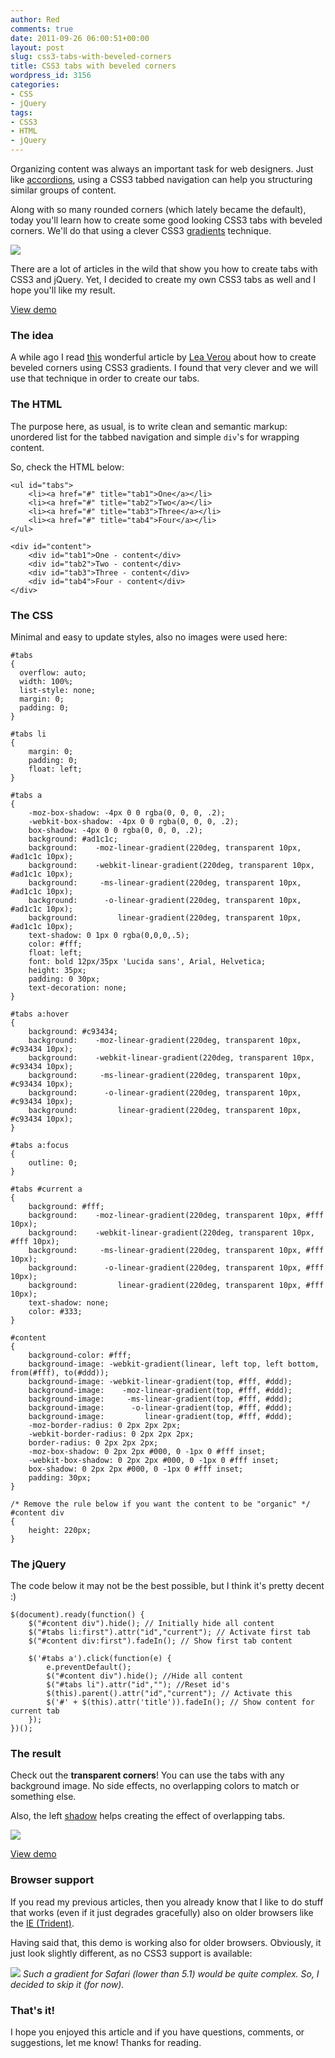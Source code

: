 ```yaml
---
author: Red
comments: true
date: 2011-09-26 06:00:51+00:00
layout: post
slug: css3-tabs-with-beveled-corners
title: CSS3 tabs with beveled corners
wordpress_id: 3156
categories:
- CSS
- jQuery
tags:
- CSS3
- HTML
- jQuery
---
```


Organizing content was always an important task for web designers. Just like [accordions](/css3-accordion), using a CSS3 tabbed navigation can help you structuring similar groups of content.

Along with so many rounded corners (which lately became the default), today you'll learn how to create some good looking CSS3 tabs with beveled corners. We'll do that using a clever CSS3 [gradients](/css-gradients-quick-tutorial) technique.

![](http://www.red-team-design.com/wp-content/uploads/2011/09/css3-jquery-tabs.png)

<!-- more -->

There are a lot of articles in the wild that show you how to create tabs with CSS3 and jQuery. Yet, I decided to create my own CSS3 tabs as well and I hope you'll like my result.




[View demo](/wp-content/uploads/2011/09/css3-tabs-with-beveled-corners-demo.html)






### The idea


A while ago I read [this](http://leaverou.me/2011/03/beveled-corners-negative-border-radius-with-css3-gradients/) wonderful article by [Lea Verou](http://leaverou.me/) about how to create beveled corners using CSS3 gradients. I found that very clever and we will use that technique in order to create our tabs.



### The HTML


The purpose here, as usual, is to write clean and semantic markup: unordered list for the tabbed navigation and simple `div`'s for wrapping content. 

So, check the HTML below:


    
    
    <ul id="tabs">
        <li><a href="#" title="tab1">One</a></li>
        <li><a href="#" title="tab2">Two</a></li>
        <li><a href="#" title="tab3">Three</a></li>
        <li><a href="#" title="tab4">Four</a></li>    
    </ul>
    
    <div id="content"> 
        <div id="tab1">One - content</div>
        <div id="tab2">Two - content</div>
        <div id="tab3">Three - content</div>
        <div id="tab4">Four - content</div>
    </div>
    





### The CSS


Minimal and easy to update styles, also no images were used here:

    
    
    #tabs
    {
      overflow: auto;
      width: 100%;
      list-style: none;
      margin: 0;
      padding: 0;
    }
    
    #tabs li
    {
        margin: 0;
        padding: 0;
        float: left;
    }
    
    #tabs a
    {
        -moz-box-shadow: -4px 0 0 rgba(0, 0, 0, .2);
        -webkit-box-shadow: -4px 0 0 rgba(0, 0, 0, .2);
        box-shadow: -4px 0 0 rgba(0, 0, 0, .2);
        background: #ad1c1c;
        background:    -moz-linear-gradient(220deg, transparent 10px, #ad1c1c 10px);
        background:    -webkit-linear-gradient(220deg, transparent 10px, #ad1c1c 10px);     
        background:     -ms-linear-gradient(220deg, transparent 10px, #ad1c1c 10px); 
        background:      -o-linear-gradient(220deg, transparent 10px, #ad1c1c 10px); 
        background:         linear-gradient(220deg, transparent 10px, #ad1c1c 10px);
        text-shadow: 0 1px 0 rgba(0,0,0,.5);
        color: #fff;
        float: left;
        font: bold 12px/35px 'Lucida sans', Arial, Helvetica;
        height: 35px;
        padding: 0 30px;
        text-decoration: none;
    }
    
    #tabs a:hover
    {
        background: #c93434;
        background:    -moz-linear-gradient(220deg, transparent 10px, #c93434 10px);
        background:    -webkit-linear-gradient(220deg, transparent 10px, #c93434 10px);     
        background:     -ms-linear-gradient(220deg, transparent 10px, #c93434 10px); 
        background:      -o-linear-gradient(220deg, transparent 10px, #c93434 10px); 
        background:         linear-gradient(220deg, transparent 10px, #c93434 10px);     
    }
    
    #tabs a:focus
    {
        outline: 0;
    }
    
    #tabs #current a
    {
        background: #fff;
        background:    -moz-linear-gradient(220deg, transparent 10px, #fff 10px);
        background:    -webkit-linear-gradient(220deg, transparent 10px, #fff 10px);     
        background:     -ms-linear-gradient(220deg, transparent 10px, #fff 10px); 
        background:      -o-linear-gradient(220deg, transparent 10px, #fff 10px); 
        background:         linear-gradient(220deg, transparent 10px, #fff 10px);
        text-shadow: none;    
        color: #333;
    }
    
    #content
    {
        background-color: #fff;
        background-image: -webkit-gradient(linear, left top, left bottom, from(#fff), to(#ddd));
        background-image: -webkit-linear-gradient(top, #fff, #ddd); 
        background-image:    -moz-linear-gradient(top, #fff, #ddd); 
        background-image:     -ms-linear-gradient(top, #fff, #ddd); 
        background-image:      -o-linear-gradient(top, #fff, #ddd); 
        background-image:         linear-gradient(top, #fff, #ddd);
        -moz-border-radius: 0 2px 2px 2px;
        -webkit-border-radius: 0 2px 2px 2px;
        border-radius: 0 2px 2px 2px;
        -moz-box-shadow: 0 2px 2px #000, 0 -1px 0 #fff inset;
        -webkit-box-shadow: 0 2px 2px #000, 0 -1px 0 #fff inset;
        box-shadow: 0 2px 2px #000, 0 -1px 0 #fff inset;
        padding: 30px;
    }
    
    /* Remove the rule below if you want the content to be "organic" */
    #content div
    {
        height: 220px; 
    }
    
    





### The jQuery


The code below it may not be the best possible, but I think it's pretty decent :)

    
    
    $(document).ready(function() {
    	$("#content div").hide(); // Initially hide all content
    	$("#tabs li:first").attr("id","current"); // Activate first tab
    	$("#content div:first").fadeIn(); // Show first tab content
        
        $('#tabs a').click(function(e) {
            e.preventDefault();        
            $("#content div").hide(); //Hide all content
            $("#tabs li").attr("id",""); //Reset id's
            $(this).parent().attr("id","current"); // Activate this
            $('#' + $(this).attr('title')).fadeIn(); // Show content for current tab
        });
    })();
    





### The result


Check out the **transparent corners**! You can use the tabs with any background image. No side effects, no overlapping colors to match or something else.

Also, the left [shadow](/how-to-create-slick-effects-with-css3-box-shadow) helps creating the effect of overlapping tabs.

[![](http://www.red-team-design.com/wp-content/uploads/2011/09/css3-jquery-tabs-result.png)](/wp-content/uploads/2011/09/css3-tabs-with-beveled-corners-demo.html)




[View demo](/wp-content/uploads/2011/09/css3-tabs-with-beveled-corners-demo.html)






### Browser support


If you read my previous articles, then you already know that I like to do stuff that works (even if it just degrades gracefully) also on older browsers like the [IE (Trident)](http://www.red-team-design.com/how-to-solve-common-ie-bugs).

Having said that, this demo is working also for older browsers. Obviously, it just look slightly different, as no CSS3 support is available:

![](http://www.red-team-design.com/wp-content/uploads/2011/09/css3-jquery-tabs-browser-support.png)
_Such a gradient for Safari (lower than 5.1) would be quite complex. So, I decided to skip it (for now)._



### That's it!


I hope you enjoyed this article and if you have questions, comments, or suggestions, let me know! Thanks for reading.
